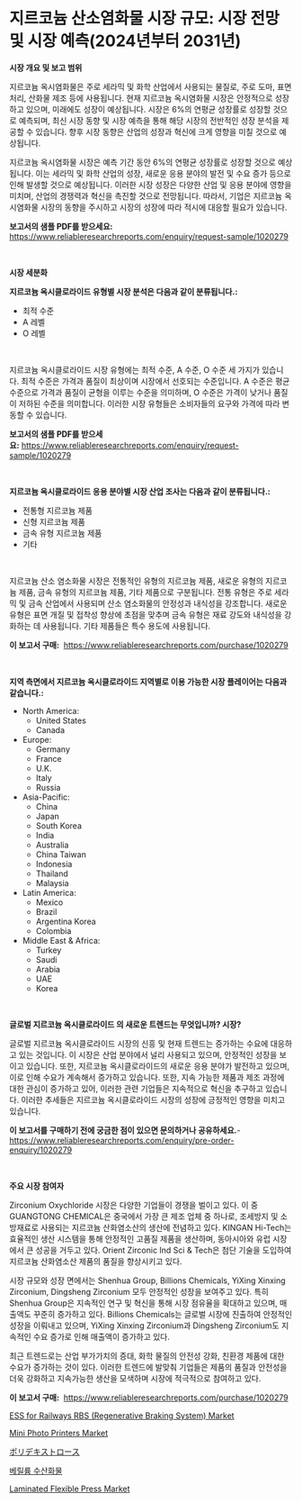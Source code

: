 <p><h1>지르코늄 산소염화물 시장 규모: 시장 전망 및 시장 예측(2024년부터 2031년)</h1></p><p><strong>시장 개요 및 보고 범위</strong></p>
<p><p>지르코늄 옥시염화물은 주로 세라믹 및 화학 산업에서 사용되는 물질로, 주로 도마, 표면 처리, 산화물 제조 등에 사용됩니다. 현재 지르코늄 옥시염화물 시장은 안정적으로 성장하고 있으며, 미래에도 성장이 예상됩니다. 시장은 6%의 연평균 성장률로 성장할 것으로 예측되며, 최신 시장 동향 및 시장 예측을 통해 해당 시장의 전반적인 성장 분석을 제공할 수 있습니다. 향후 시장 동향은 산업의 성장과 혁신에 크게 영향을 미칠 것으로 예상됩니다.</p><p>지르코늄 옥시염화물 시장은 예측 기간 동안 6%의 연평균 성장률로 성장할 것으로 예상됩니다. 이는 세라믹 및 화학 산업의 성장, 새로운 응용 분야의 발전 및 수요 증가 등으로 인해 발생할 것으로 예상됩니다. 이러한 시장 성장은 다양한 산업 및 응용 분야에 영향을 미치며, 산업의 경쟁력과 혁신을 촉진할 것으로 전망됩니다. 따라서, 기업은 지르코늄 옥시염화물 시장의 동향을 주시하고 시장의 성장에 따라 적시에 대응할 필요가 있습니다.</p></p>
<p><strong>보고서의 샘플 PDF를 받으세요:</strong> <a href="https://www.reliableresearchreports.com/enquiry/request-sample/1020279">https://www.reliableresearchreports.com/enquiry/request-sample/1020279</a></p>
<p>&nbsp;</p>
<p><strong>시장 세분화</strong></p>
<p><strong>지르코늄 옥시클로라이드 유형별 시장 분석은 다음과 같이 분류됩니다.:</strong></p>
<p><ul><li>최적 수준</li><li>A 레벨</li><li>O 레벨</li></ul></p>
<p>&nbsp;</p>
<p><p>지르코늄 옥시클로라이드 시장 유형에는 최적 수준, A 수준, O 수준 세 가지가 있습니다. 최적 수준은 가격과 품질이 최상이며 시장에서 선호되는 수준입니다. A 수준은 평균 수준으로 가격과 품질이 균형을 이루는 수준을 의미하며, O 수준은 가격이 낮거나 품질이 저하된 수준을 의미합니다. 이러한 시장 유형들은 소비자들의 요구와 가격에 따라 변동할 수 있습니다.</p></p>
<p><strong>보고서의 샘플 PDF를 받으세요:</strong>&nbsp;<a href="https://www.reliableresearchreports.com/enquiry/request-sample/1020279">https://www.reliableresearchreports.com/enquiry/request-sample/1020279</a></p>
<p>&nbsp;</p>
<p><strong> 지르코늄 옥시클로라이드 응용 분야별 시장 산업 조사는 다음과 같이 분류됩니다.:</strong></p>
<p><ul><li>전통형 지르코늄 제품</li><li>신형 지르코늄 제품</li><li>금속 유형 지르코늄 제품</li><li>기타</li></ul></p>
<p>&nbsp;</p>
<p><p>지르코늄 산소 염소화물 시장은 전통적인 유형의 지르코늄 제품, 새로운 유형의 지르코늄 제품, 금속 유형의 지르코늄 제품, 기타 제품으로 구분됩니다. 전통 유형은 주로 세라믹 및 금속 산업에서 사용되며 산소 염소화물의 안정성과 내식성을 강조합니다. 새로운 유형은 표면 개질 및 접착성 향상에 초점을 맞추며 금속 유형은 재료 강도와 내식성을 강화하는 데 사용됩니다. 기타 제품들은 특수 용도에 사용됩니다.</p></p>
<p><strong>이 보고서 구매:</strong>&nbsp; <a href="https://www.reliableresearchreports.com/purchase/1020279">https://www.reliableresearchreports.com/purchase/1020279</a></p>
<p>&nbsp;</p>
<p><strong>지역 측면에서 지르코늄 옥시클로라이드 지역별로 이용 가능한 시장 플레이어는 다음과 같습니다.:</strong></p>
<p><ul>
    <li>
        North America:
        <ul>
            <li>United States</li>
            <li>Canada</li>
        </ul>
    </li>
    <li>
        Europe:
        <ul>
            <li>Germany</li>
            <li>France</li>
            <li>U.K.</li>
            <li>Italy</li>
            <li>Russia</li>
        </ul>
    </li>
    <li>
        Asia-Pacific:
        <ul>
            <li>China</li>
            <li>Japan</li>
            <li>South Korea</li>
            <li>India</li>
            <li>Australia</li>
            <li>China Taiwan</li>
            <li>Indonesia</li>
            <li>Thailand</li>
            <li>Malaysia</li>
        </ul>
    </li>
    <li>
        Latin America:
        <ul>
            <li>Mexico</li>
            <li>Brazil</li>
            <li>Argentina Korea</li>
            <li>Colombia</li>
        </ul>
    </li>
    <li>
        Middle East & Africa:
        <ul>
            <li>Turkey</li>
            <li>Saudi</li>
            <li>Arabia</li>
            <li>UAE</li>
            <li>Korea</li>
        </ul>
    </li>
    </ul></p>
<p>&nbsp;</p>
<p><strong>글로벌 지르코늄 옥시클로라이드 의 새로운 트렌드는 무엇입니까? 시장?</strong></p>
<p><p>글로벌 지르코늄 옥시클로라이드 시장의 신흥 및 현재 트렌드는 증가하는 수요에 대응하고 있는 것입니다. 이 시장은 산업 분야에서 널리 사용되고 있으며, 안정적인 성장을 보이고 있습니다. 또한, 지르코늄 옥시클로라이드의 새로운 응용 분야가 발전하고 있으며, 이로 인해 수요가 계속해서 증가하고 있습니다. 또한, 지속 가능한 제품과 제조 과정에 대한 관심이 증가하고 있어, 이러한 관련 기업들은 지속적으로 혁신을 추구하고 있습니다. 이러한 추세들은 지르코늄 옥시클로라이드 시장의 성장에 긍정적인 영향을 미치고 있습니다.</p></p>
<p><strong>이 보고서를 구매하기 전에 궁금한 점이 있으면 문의하거나 공유하세요.</strong>- <a href="https://www.reliableresearchreports.com/enquiry/pre-order-enquiry/1020279">https://www.reliableresearchreports.com/enquiry/pre-order-enquiry/1020279</a></p>
<p>&nbsp;</p>
<p><strong>주요 시장 참여자</strong></p>
<p><p>Zirconium Oxychloride 시장은 다양한 기업들이 경쟁을 벌이고 있다. 이 중 GUANGTONG CHEMICAL은 중국에서 가장 큰 제조 업체 중 하나로, 조세방지 및 소방재료로 사용되는 지르코늄 산화염소산의 생산에 전념하고 있다. KINGAN Hi-Tech는 효율적인 생산 시스템을 통해 안정적인 고품질 제품을 생산하며, 동아시아와 유럽 시장에서 큰 성공을 거두고 있다. Orient Zirconic Ind Sci & Tech은 첨단 기술을 도입하여 지르코늄 산화염소산 제품의 품질을 향상시키고 있다.</p><p>시장 규모와 성장 면에서는 Shenhua Group, Billions Chemicals, YiXing Xinxing Zirconium, Dingsheng Zirconium 모두 안정적인 성장을 보여주고 있다. 특히 Shenhua Group은 지속적인 연구 및 혁신을 통해 시장 점유율을 확대하고 있으며, 매출액도 꾸준히 증가하고 있다. Billions Chemicals는 글로벌 시장에 진출하여 안정적인 성장을 이뤄내고 있으며, YiXing Xinxing Zirconium과 Dingsheng Zirconium도 지속적인 수요 증가로 인해 매출액이 증가하고 있다.</p><p>최근 트렌드로는 산업 부가가치의 증대, 화학 물질의 안전성 강화, 친환경 제품에 대한 수요가 증가하는 것이 있다. 이러한 트렌드에 발맞춰 기업들은 제품의 품질과 안전성을 더욱 강화하고 지속가능한 생산을 모색하며 시장에 적극적으로 참여하고 있다.</p></p>
<p><strong>이 보고서 구매:</strong>&nbsp;&nbsp;<a href="https://www.reliableresearchreports.com/purchase/1020279">https://www.reliableresearchreports.com/purchase/1020279</a></p>
<p><p><a href="https://github.com/GroverBarry/Market-Research-Report-List-4/blob/main/ess-for-railways-rbs-regenerative-braking-system-market.md">ESS for Railways RBS (Regenerative Braking System) Market</a></p><p><a href="https://scarlet-rocket-c63.notion.site/Mini-Photo-Printers-Market-Size-Share-Trends-Analysis-Report-By-Application-Regional-Outlook-Co-2c6c80d002514a4884f8a189e8afe92d">Mini Photo Printers Market</a></p><p><a href="https://github.com/joaejkdzgyljvo6/Market-Research-Report-List-1/blob/main/8336023188768.md">ポリデキストロース</a></p><p><a href="https://github.com/idcefvhkdut6/Market-Research-Report-List-1/blob/main/9387118188672.md">베릴륨 수산화물</a></p><p><a href="https://view.publitas.com/reportprime-1/laminated-flexible-press-market-offers-provide-insightful-data-for-the-time-period-from-2023-to-2030-and-also-provide-analysis-based-on-application-type-and-region/">Laminated Flexible Press Market</a></p></p>

